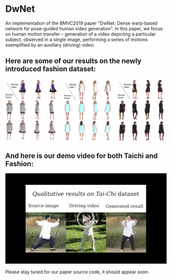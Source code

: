 # DwNet
An implementation of the BMVC2019 paper "DwNet: Dense warp-based network for pose-guided human video generation".
In this paper, we focus on human motion transfer – generation of a video depicting a particular subject, observed in a single image, performing a series of motions exemplified by an auxiliary (driving) video.

## Here are some of our results on the newly introduced fashion dataset:
![SOTA fashion](https://raw.githubusercontent.com/zpolina/dwnet/master/SOTA_fashion.png)
## And here is our demo video for both Taichi and Fashion:
[![Video Demo](https://raw.githubusercontent.com/zpolina/dwnet/master/thumbnail.png)](https://drive.google.com/file/d/1XdPv5ajQkUWm0YoCst9Zv__KOuiWGKTO/view?usp=sharing)

Please stay tuned for our paper source code, it should appear soon.

